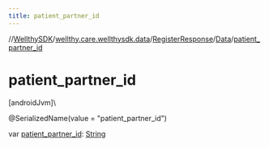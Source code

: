 ```yaml
---
title: patient_partner_id
---
```

//[WellthySDK](../../../../index.html)/[wellthy.care.wellthysdk.data](../../index.html)/[RegisterResponse](../index.html)/[Data](index.html)/[patient_partner_id](patient_partner_id.html)



# patient_partner_id



[androidJvm]\




@SerializedName(value = "patient_partner_id")



var [patient_partner_id](patient_partner_id.html): [String](https://kotlinlang.org/api/latest/jvm/stdlib/kotlin/-string/index.html)




